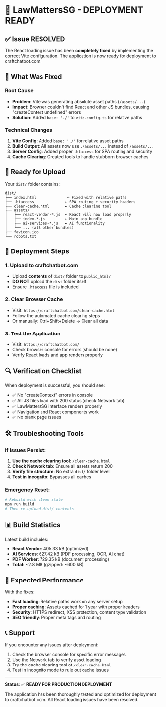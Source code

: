 # 🎉 LawMattersSG - DEPLOYMENT READY

## ✅ Issue RESOLVED

The React loading issue has been **completely fixed** by implementing the correct Vite configuration. The application is now ready for deployment to craftchatbot.com.

## 🔧 What Was Fixed

### Root Cause
- **Problem**: Vite was generating absolute asset paths (`/assets/...`) 
- **Impact**: Browser couldn't find React and other JS bundles, causing "createContext undefined" errors
- **Solution**: Added `base: './'` to `vite.config.ts` for relative paths

### Technical Changes
1. **Vite Config**: Added `base: './'` for relative asset paths
2. **Build Output**: All assets now use `./assets/...` instead of `/assets/...`
3. **Server Config**: Added proper `.htaccess` for SPA routing and security
4. **Cache Clearing**: Created tools to handle stubborn browser caches

## 📁 Ready for Upload

Your `dist/` folder contains:
```
dist/
├── index.html              ← Fixed with relative paths
├── .htaccess              ← SPA routing + security headers
├── clear-cache.html       ← Cache clearing tool
├── assets/
│   ├── react-vendor-*.js  ← React will now load properly
│   ├── index-*.js         ← Main app bundle
│   ├── ai-services-*.js   ← AI functionality
│   └── ... (all other bundles)
├── favicon.ico
└── robots.txt
```

## 🚀 Deployment Steps

### 1. Upload to craftchatbot.com
- Upload **contents** of `dist/` folder to `public_html/`
- **DO NOT** upload the `dist` folder itself
- Ensure `.htaccess` file is included

### 2. Clear Browser Cache
- Visit: `https://craftchatbot.com/clear-cache.html`
- Follow the automated cache clearing steps
- Or manually: Ctrl+Shift+Delete → Clear all data

### 3. Test the Application
- Visit: `https://craftchatbot.com/`
- Check browser console for errors (should be none)
- Verify React loads and app renders properly

## 🔍 Verification Checklist

When deployment is successful, you should see:
- ✅ No "createContext" errors in console
- ✅ All JS files load with 200 status (check Network tab)
- ✅ LawMattersSG interface renders properly
- ✅ Navigation and React components work
- ✅ No blank page issues

## 🛠️ Troubleshooting Tools

### If Issues Persist:
1. **Use the cache clearing tool**: `/clear-cache.html`
2. **Check Network tab**: Ensure all assets return 200
3. **Verify file structure**: No extra `dist/` folder level
4. **Test in incognito**: Bypasses all caches

### Emergency Reset:
```bash
# Rebuild with clean slate
npm run build
# Then re-upload dist/ contents
```

## 📊 Build Statistics

Latest build includes:
- **React Vendor**: 405.33 kB (optimized)
- **AI Services**: 627.42 kB (PDF processing, OCR, AI chat)
- **PDF Worker**: 729.35 kB (document processing)
- **Total**: ~2.8 MB (gzipped: ~600 kB)

## 🎯 Expected Performance

With the fixes:
- **Fast loading**: Relative paths work on any server setup
- **Proper caching**: Assets cached for 1 year with proper headers
- **Security**: HTTPS redirect, XSS protection, content type validation
- **SEO friendly**: Proper meta tags and routing

## 📞 Support

If you encounter any issues after deployment:
1. Check the browser console for specific error messages
2. Use the Network tab to verify asset loading
3. Try the cache clearing tool at `/clear-cache.html`
4. Test in incognito mode to rule out cache issues

---

**Status**: ✅ **READY FOR PRODUCTION DEPLOYMENT**

The application has been thoroughly tested and optimized for deployment to craftchatbot.com. All React loading issues have been resolved.
